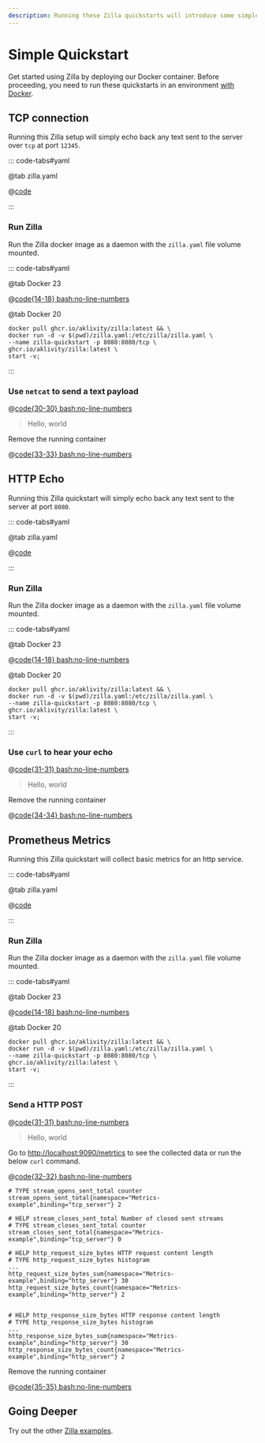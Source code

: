 ```yaml
---
description: Running these Zilla quickstarts will introduce some simple features.
---
```


# Simple Quickstart

Get started using Zilla by deploying our Docker container. Before proceeding, you need to run these quickstarts in an environment [with Docker](https://docs.docker.com/get-docker/).

## TCP connection

Running this Zilla setup will simply echo back any text sent to the server over `tcp` at port `12345`.

::: code-tabs#yaml

@tab zilla.yaml

@[code](./tcp_zilla.yaml)

:::

### Run Zilla

Run the Zilla docker image as a daemon with the `zilla.yaml` file volume mounted.

::: code-tabs#yaml

@tab Docker 23

@[code{14-18} bash:no-line-numbers](./tcp_docker_run.sh)

@tab Docker 20

```bash:no-line-numbers
docker pull ghcr.io/aklivity/zilla:latest && \
docker run -d -v $(pwd)/zilla.yaml:/etc/zilla/zilla.yaml \
--name zilla-quickstart -p 8080:8080/tcp \
ghcr.io/aklivity/zilla:latest \
start -v;
```

:::

### Use `netcat` to send a text payload

@[code{30-30} bash:no-line-numbers](./tcp_docker_run.sh)

> Hello, world

Remove the running container

@[code{33-33} bash:no-line-numbers](./tcp_docker_run.sh)

## HTTP Echo

Running this Zilla quickstart will simply echo back any text sent to the server at port `8080`.

::: code-tabs#yaml

@tab zilla.yaml

@[code](./http_zilla.yaml)

:::

### Run Zilla

Run the Zilla docker image as a daemon with the `zilla.yaml` file volume mounted.

::: code-tabs#yaml

@tab Docker 23

@[code{14-18} bash:no-line-numbers](./http_docker_run.sh)

@tab Docker 20

```bash:no-line-numbers
docker pull ghcr.io/aklivity/zilla:latest && \
docker run -d -v $(pwd)/zilla.yaml:/etc/zilla/zilla.yaml \
--name zilla-quickstart -p 8080:8080/tcp \
ghcr.io/aklivity/zilla:latest \
start -v;
```

:::

### Use `curl` to hear your echo

@[code{31-31} bash:no-line-numbers](./http_docker_run.sh)

> Hello, world

Remove the running container

@[code{34-34} bash:no-line-numbers](./http_docker_run.sh)

## Prometheus Metrics

Running this Zilla quickstart will collect basic metrics for an http service.

::: code-tabs#yaml

@tab zilla.yaml

@[code](./metrics_zilla.yaml)

:::

### Run Zilla

Run the Zilla docker image as a daemon with the `zilla.yaml` file volume mounted.

::: code-tabs#yaml

@tab Docker 23

@[code{14-18} bash:no-line-numbers](./metrics_docker_run.sh)

@tab Docker 20

```bash:no-line-numbers
docker pull ghcr.io/aklivity/zilla:latest && \
docker run -d -v $(pwd)/zilla.yaml:/etc/zilla/zilla.yaml \
--name zilla-quickstart -p 8080:8080/tcp \
ghcr.io/aklivity/zilla:latest \
start -v;
```

:::

### Send a HTTP POST

@[code{31-31} bash:no-line-numbers](./metrics_docker_run.sh)

> Hello, world

Go to [http://localhost:9090/metrtics](http://localhost:9090/metrtics) to see the collected data or run the below `curl` command.

@[code{32-32} bash:no-line-numbers](./metrics_docker_run.sh)

```text
# TYPE stream_opens_sent_total counter
stream_opens_sent_total{namespace="Metrics-example",binding="tcp_server"} 2

# HELP stream_closes_sent_total Number of closed sent streams
# TYPE stream_closes_sent_total counter
stream_closes_sent_total{namespace="Metrics-example",binding="tcp_server"} 0

# HELP http_request_size_bytes HTTP request content length
# TYPE http_request_size_bytes histogram
...
http_request_size_bytes_sum{namespace="Metrics-example",binding="http_server"} 30
http_request_size_bytes_count{namespace="Metrics-example",binding="http_server"} 2


# HELP http_response_size_bytes HTTP response content length
# TYPE http_response_size_bytes histogram
...
http_response_size_bytes_sum{namespace="Metrics-example",binding="http_server"} 30
http_response_size_bytes_count{namespace="Metrics-example",binding="http_server"} 2
```

Remove the running container

@[code{35-35} bash:no-line-numbers](./metrics_docker_run.sh)

## Going Deeper

Try out the other [Zilla examples](https://github.com/aklivity/zilla-examples).
